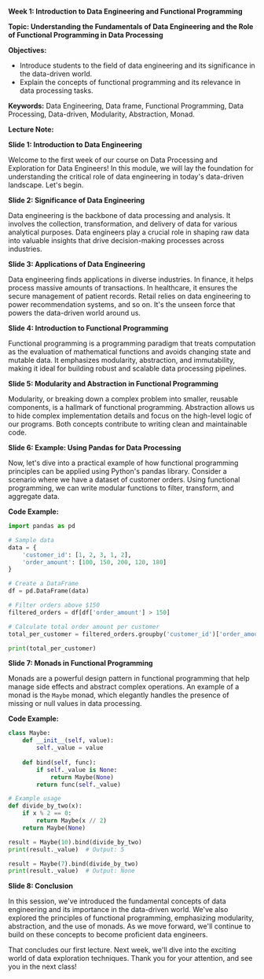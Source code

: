 **Week 1: Introduction to Data Engineering and Functional Programming**

**Topic: Understanding the Fundamentals of Data Engineering and the Role of Functional Programming in Data Processing**

**Objectives:**
- Introduce students to the field of data engineering and its significance in the data-driven world.
- Explain the concepts of functional programming and its relevance in data processing tasks.

**Keywords:** Data Engineering, Data frame, Functional Programming, Data Processing, Data-driven, Modularity, Abstraction, Monad.

**Lecture Note:**

**Slide 1: Introduction to Data Engineering**

Welcome to the first week of our course on Data Processing and Exploration for Data Engineers! In this module, we will lay the foundation for understanding the critical role of data engineering in today's data-driven landscape. Let's begin.

**Slide 2: Significance of Data Engineering**

Data engineering is the backbone of data processing and analysis. It involves the collection, transformation, and delivery of data for various analytical purposes. Data engineers play a crucial role in shaping raw data into valuable insights that drive decision-making processes across industries.

**Slide 3: Applications of Data Engineering**

Data engineering finds applications in diverse industries. In finance, it helps process massive amounts of transactions. In healthcare, it ensures the secure management of patient records. Retail relies on data engineering to power recommendation systems, and so on. It's the unseen force that powers the data-driven world around us.

**Slide 4: Introduction to Functional Programming**

Functional programming is a programming paradigm that treats computation as the evaluation of mathematical functions and avoids changing state and mutable data. It emphasizes modularity, abstraction, and immutability, making it ideal for building robust and scalable data processing pipelines.

**Slide 5: Modularity and Abstraction in Functional Programming**

Modularity, or breaking down a complex problem into smaller, reusable components, is a hallmark of functional programming. Abstraction allows us to hide complex implementation details and focus on the high-level logic of our programs. Both concepts contribute to writing clean and maintainable code.

**Slide 6: Example: Using Pandas for Data Processing**

Now, let's dive into a practical example of how functional programming principles can be applied using Python's pandas library. Consider a scenario where we have a dataset of customer orders. Using functional programming, we can write modular functions to filter, transform, and aggregate data.

**Code Example:**

```python
import pandas as pd

# Sample data
data = {
    'customer_id': [1, 2, 3, 1, 2],
    'order_amount': [100, 150, 200, 120, 180]
}

# Create a DataFrame
df = pd.DataFrame(data)

# Filter orders above $150
filtered_orders = df[df['order_amount'] > 150]

# Calculate total order amount per customer
total_per_customer = filtered_orders.groupby('customer_id')['order_amount'].sum()

print(total_per_customer)
```

**Slide 7: Monads in Functional Programming**

Monads are a powerful design pattern in functional programming that help manage side effects and abstract complex operations. An example of a monad is the `Maybe` monad, which elegantly handles the presence of missing or null values in data processing.

**Code Example:**

```python
class Maybe:
    def __init__(self, value):
        self._value = value
    
    def bind(self, func):
        if self._value is None:
            return Maybe(None)
        return func(self._value)

# Example usage
def divide_by_two(x):
    if x % 2 == 0:
        return Maybe(x // 2)
    return Maybe(None)

result = Maybe(10).bind(divide_by_two)
print(result._value)  # Output: 5

result = Maybe(7).bind(divide_by_two)
print(result._value)  # Output: None
```

**Slide 8: Conclusion**

In this session, we've introduced the fundamental concepts of data engineering and its importance in the data-driven world. We've also explored the principles of functional programming, emphasizing modularity, abstraction, and the use of monads. As we move forward, we'll continue to build on these concepts to become proficient data engineers.

That concludes our first lecture. Next week, we'll dive into the exciting world of data exploration techniques. Thank you for your attention, and see you in the next class!